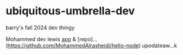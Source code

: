 # ubiquitous-umbrella-dev
barry's fall 2024 dev thingy

Mohammed dev lewis [app](https://hello-node1.onrender.com/) & [repo]...(https://github.com/MohammedAlrasheidi/hello-node)
upodateaw...k 
